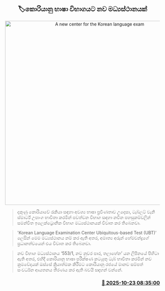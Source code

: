 <p align='center'><b><h2 align='center' title='A new center for the Korean language exam'>🏷කොරියානු භාෂා විභාගයට නව මධ්‍යස්ථානයක්</h2></b></p>
<p align='center'><img src='https://helakuru.sgp1.cdn.digitaloceanspaces.com/esana/images/lib/korean-flag.jpg' width='600' alt='A new center for the Korean language exam'></p>

> දකුණු කොරියාවේ රැකියා සඳහා අවශ්‍ය භාෂා ප්‍රවීණතාව උදෙසා, ටැබ්ලට් වැනි ස්මාර්ට් උපාංග භාවිතා කරමින් පවත්වන විභාග සඳහා නවීන පහසුකම්වලින් සමන්විත ඉලෙක්ට්‍රොනික විභාග මධ්‍යස්ථානයක් විවෘත කර තිබෙනවා.

> 'Korean Language Examination Center Ubiquitous-based Test (UBT)' ලෙසින් මෙම මධ්‍යස්ථානය නම් කර ඇති අතර, අමාත්‍ය අරුන් හේමචන්ද්‍රගේ ප්‍රධානත්වයෙන් එය විවෘත කර තිබෙනවා.

> නව විභාග මධ්‍යස්ථානය ‘553/1, නව නුවර පාර, තලාහේන’ යන ලිපිනයේ පිහිටා ඇති අතර, එහිදී කොරියානු භාෂා පරීක්ෂණ කටයුතු ටැබ් භාවිතා කරමින් නව ක්‍රමවේදයක් ඔස්සේ ක්‍රියාත්මක කිරීමට කොරියානු රජයේ මානව සම්පත් සංවර්ධන ආයතනය තීරණය කර ඇති බවයි සඳහන් වන්නේ.



<h3 align='right'><a href='https://www.helakuru.lk/esana/p/114712/'>📅 2025-10-23 08:35:00</a></h3>
